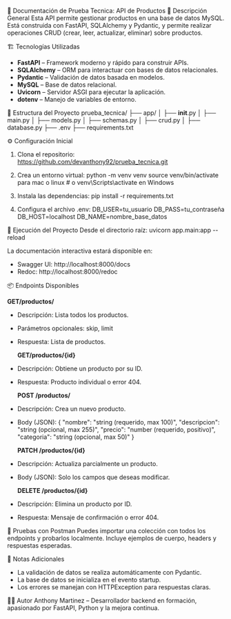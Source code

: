 📘 Documentación de Prueba Tecnica: API de Productos
🧾 Descripción General
Esta API permite gestionar productos en una base de datos MySQL. Está construida con FastAPI, SQLAlchemy y Pydantic, y permite realizar operaciones CRUD (crear, leer, actualizar, eliminar) sobre productos.

🏗️ Tecnologías Utilizadas

- **FastAPI** – Framework moderno y rápido para construir APIs.
- **SQLAlchemy** – ORM para interactuar con bases de datos relacionales.
- **Pydantic** – Validación de datos basada en modelos.
- **MySQL** – Base de datos relacional.
- **Uvicorn** – Servidor ASGI para ejecutar la aplicación.
- **dotenv** – Manejo de variables de entorno.

📁 Estructura del Proyecto
prueba_tecnica/
├── app/
│ ├── **init**.py
│ ├── main.py
│ ├── models.py
│ ├── schemas.py
│ ├── crud.py
│ ├── database.py
├── .env
├── requirements.txt

⚙️ Configuración Inicial

1. Clona el repositorio:
   https://github.com/devanthony92/prueba_tecnica.git

2. Crea un entorno virtual:
   python -m venv venv
   source venv/bin/activate para mac o linux # o venv\Scripts\activate en Windows

3. Instala las dependencias:
   pip install -r requirements.txt
4. Configura el archivo .env:
   DB_USER=tu_usuario
   DB_PASS=tu_contraseña
   DB_HOST=localhost
   DB_NAME=nombre_base_datos

🚀 Ejecución del Proyecto
Desde el directorio raíz:
uvicorn app.main:app --reload

La documentación interactiva estará disponible en:

- Swagger UI: http://localhost:8000/docs
- Redoc: http://localhost:8000/redoc

📦 Endpoints Disponibles

**GET/productos/**

- Descripción: Lista todos los productos.
- Parámetros opcionales: skip, limit
- Respuesta: Lista de productos.

  **GET/productos/{id}**

- Descripción: Obtiene un producto por su ID.
- Respuesta: Producto individual o error 404.

  **POST /productos/**

- Descripción: Crea un nuevo producto.
- Body (JSON):
  {
  "nombre": "string (requerido, max 100)",
  "descripcion": "string (opcional, max 255)",
  "precio": "number (requerido, positivo)",
  "categoria": "string (opcional, max 50)"
  }

  **PATCH /productos/{id}**

- Descripción: Actualiza parcialmente un producto.
- Body (JSON): Solo los campos que deseas modificar.

  **DELETE /productos/{id}**

- Descripción: Elimina un producto por ID.
- Respuesta: Mensaje de confirmación o error 404.

🧪 Pruebas con Postman
Puedes importar una colección con todos los endpoints y probarlos localmente. Incluye ejemplos de cuerpo, headers y respuestas esperadas.

📌 Notas Adicionales

- La validación de datos se realiza automáticamente con Pydantic.
- La base de datos se inicializa en el evento startup.
- Los errores se manejan con HTTPException para respuestas claras.

👩‍💻 Autor
Anthony Martinez – Desarrollador backend en formación, apasionado por FastAPI, Python y la mejora continua.
